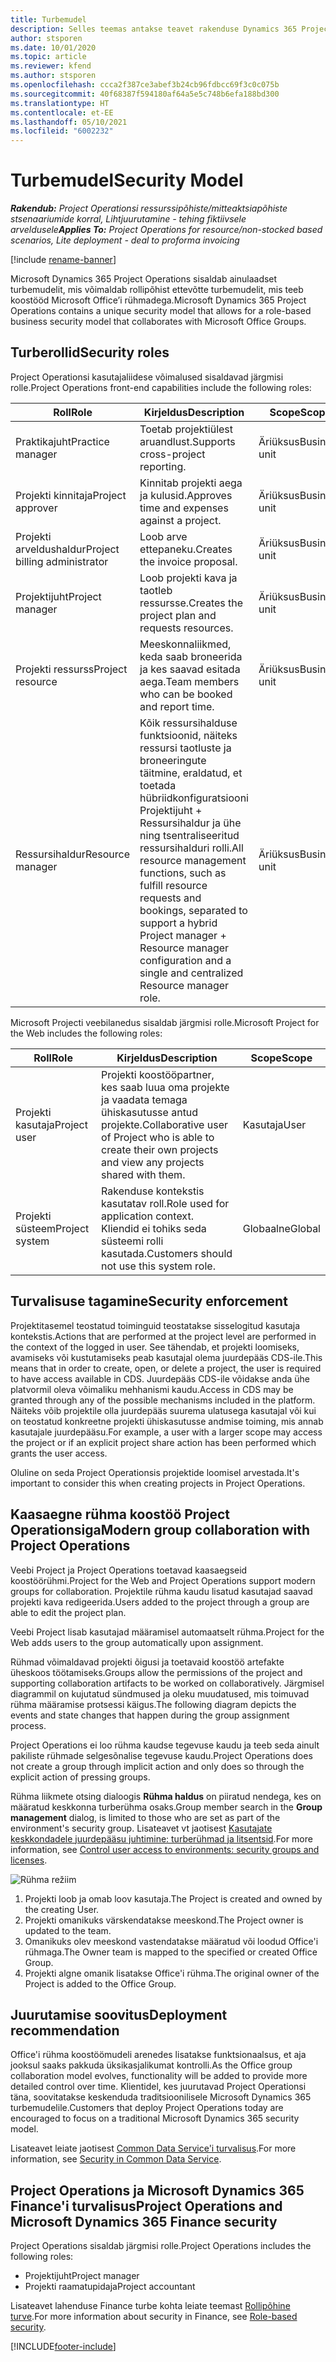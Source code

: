 ```yaml
---
title: Turbemudel
description: Selles teemas antakse teavet rakenduse Dynamics 365 Project Operations turbe mudeli kohta.
author: stsporen
ms.date: 10/01/2020
ms.topic: article
ms.reviewer: kfend
ms.author: stsporen
ms.openlocfilehash: ccca2f387ce3abef3b24cb96fdbcc69f3c0c075b
ms.sourcegitcommit: 40f68387f594180af64a5e5c748b6efa188bd300
ms.translationtype: HT
ms.contentlocale: et-EE
ms.lasthandoff: 05/10/2021
ms.locfileid: "6002232"
---
```

# <a name="security-model"></a><span data-ttu-id="f38d1-103">Turbemudel</span><span class="sxs-lookup"><span data-stu-id="f38d1-103">Security Model</span></span>

<span data-ttu-id="f38d1-104">_**Rakendub:** Project Operationsi ressurssipõhiste/mitteaktsiapõhiste stsenaariumide korral,  Lihtjuurutamine - tehing fiktiivsele arveldusele_</span><span class="sxs-lookup"><span data-stu-id="f38d1-104">_**Applies To:** Project Operations for resource/non-stocked based scenarios, Lite deployment - deal to proforma invoicing_</span></span>

[!include [rename-banner](~/includes/cc-data-platform-banner.md)]

<span data-ttu-id="f38d1-105">Microsoft Dynamics 365 Project Operations sisaldab ainulaadset turbemudelit, mis võimaldab rollipõhist ettevõtte turbemudelit, mis teeb koostööd Microsoft Office’i rühmadega.</span><span class="sxs-lookup"><span data-stu-id="f38d1-105">Microsoft Dynamics 365 Project Operations contains a unique security model that allows for a role-based business security model that collaborates with Microsoft Office Groups.</span></span> 


## <a name="security-roles"></a><span data-ttu-id="f38d1-106">Turberollid</span><span class="sxs-lookup"><span data-stu-id="f38d1-106">Security roles</span></span>
<span data-ttu-id="f38d1-107">Project Operationsi kasutajaliidese võimalused sisaldavad järgmisi rolle.</span><span class="sxs-lookup"><span data-stu-id="f38d1-107">Project Operations front-end capabilities include the following roles:</span></span>

| <span data-ttu-id="f38d1-108">Roll</span><span class="sxs-lookup"><span data-stu-id="f38d1-108">Role</span></span>                          | <span data-ttu-id="f38d1-109">Kirjeldus</span><span class="sxs-lookup"><span data-stu-id="f38d1-109">Description</span></span>                                                                                                                                                                 | <span data-ttu-id="f38d1-110">Scope</span><span class="sxs-lookup"><span data-stu-id="f38d1-110">Scope</span></span> |
|-------------------------------|-----------------------------------------------------------------------------------------------------------------------------------------------------------------------------|------|
| <span data-ttu-id="f38d1-111">Praktikajuht</span><span class="sxs-lookup"><span data-stu-id="f38d1-111">Practice manager</span></span>              | <span data-ttu-id="f38d1-112">Toetab projektiülest aruandlust.</span><span class="sxs-lookup"><span data-stu-id="f38d1-112">Supports cross-project reporting.</span></span>                                                                                                            | <span data-ttu-id="f38d1-113">Äriüksus</span><span class="sxs-lookup"><span data-stu-id="f38d1-113">Business unit</span></span>              |
| <span data-ttu-id="f38d1-114">Projekti kinnitaja</span><span class="sxs-lookup"><span data-stu-id="f38d1-114">Project approver</span></span>              | <span data-ttu-id="f38d1-115">Kinnitab projekti aega ja kulusid.</span><span class="sxs-lookup"><span data-stu-id="f38d1-115">Approves time and expenses against a project.</span></span>                                                                                                                              | <span data-ttu-id="f38d1-116">Äriüksus</span><span class="sxs-lookup"><span data-stu-id="f38d1-116">Business unit</span></span> |
| <span data-ttu-id="f38d1-117">Projekti arveldushaldur</span><span class="sxs-lookup"><span data-stu-id="f38d1-117">Project billing administrator</span></span> | <span data-ttu-id="f38d1-118">Loob arve ettepaneku.</span><span class="sxs-lookup"><span data-stu-id="f38d1-118">Creates the invoice proposal.</span></span>                                                                                                                                                 | <span data-ttu-id="f38d1-119">Äriüksus</span><span class="sxs-lookup"><span data-stu-id="f38d1-119">Business unit</span></span> |
| <span data-ttu-id="f38d1-120">Projektijuht</span><span class="sxs-lookup"><span data-stu-id="f38d1-120">Project manager</span></span>               | <span data-ttu-id="f38d1-121">Loob projekti kava ja taotleb ressursse.</span><span class="sxs-lookup"><span data-stu-id="f38d1-121">Creates the project plan and requests resources.</span></span>                                                                                                                              | <span data-ttu-id="f38d1-122">Äriüksus</span><span class="sxs-lookup"><span data-stu-id="f38d1-122">Business unit</span></span> |
| <span data-ttu-id="f38d1-123">Projekti ressurss</span><span class="sxs-lookup"><span data-stu-id="f38d1-123">Project resource</span></span>              | <span data-ttu-id="f38d1-124">Meeskonnaliikmed, keda saab broneerida ja kes saavad esitada aega.</span><span class="sxs-lookup"><span data-stu-id="f38d1-124">Team members who can be booked and report time.</span></span>                                                                                                          | <span data-ttu-id="f38d1-125">Äriüksus</span><span class="sxs-lookup"><span data-stu-id="f38d1-125">Business unit</span></span>|
| <span data-ttu-id="f38d1-126">Ressursihaldur</span><span class="sxs-lookup"><span data-stu-id="f38d1-126">Resource manager</span></span>              | <span data-ttu-id="f38d1-127">Kõik ressursihalduse funktsioonid, näiteks ressursi taotluste ja broneeringute täitmine, eraldatud, et toetada hübriidkonfiguratsiooni Projektijuht + Ressursihaldur ja ühe ning tsentraliseeritud ressursihalduri rolli.</span><span class="sxs-lookup"><span data-stu-id="f38d1-127">All resource management functions, such as fulfill resource requests and bookings, separated to support a hybrid Project manager + Resource manager configuration and a single and centralized Resource manager role.</span></span> | <span data-ttu-id="f38d1-128">Äriüksus</span><span class="sxs-lookup"><span data-stu-id="f38d1-128">Business unit</span></span> |


<span data-ttu-id="f38d1-129">Microsoft Projecti veebilanedus sisaldab järgmisi rolle.</span><span class="sxs-lookup"><span data-stu-id="f38d1-129">Microsoft Project for the Web includes the following roles:</span></span>

| <span data-ttu-id="f38d1-130">Roll</span><span class="sxs-lookup"><span data-stu-id="f38d1-130">Role</span></span>           | <span data-ttu-id="f38d1-131">Kirjeldus</span><span class="sxs-lookup"><span data-stu-id="f38d1-131">Description</span></span>                                                                                                        | <span data-ttu-id="f38d1-132">Scope</span><span class="sxs-lookup"><span data-stu-id="f38d1-132">Scope</span></span>  |
|----------------|--------------------------------------------------------------------------------------------------------------------|--------|
| <span data-ttu-id="f38d1-133">Projekti kasutaja</span><span class="sxs-lookup"><span data-stu-id="f38d1-133">Project user</span></span>   | <span data-ttu-id="f38d1-134">Projekti koostööpartner, kes saab luua oma projekte ja vaadata temaga ühiskasutusse antud projekte.</span><span class="sxs-lookup"><span data-stu-id="f38d1-134">Collaborative user of Project   who is able to create their own projects and view any projects shared with   them.</span></span> | <span data-ttu-id="f38d1-135">Kasutaja</span><span class="sxs-lookup"><span data-stu-id="f38d1-135">User</span></span>   |
| <span data-ttu-id="f38d1-136">Projekti süsteem</span><span class="sxs-lookup"><span data-stu-id="f38d1-136">Project system</span></span> | <span data-ttu-id="f38d1-137">Rakenduse kontekstis kasutatav roll.</span><span class="sxs-lookup"><span data-stu-id="f38d1-137">Role used for application   context.</span></span> <span data-ttu-id="f38d1-138">Kliendid ei tohiks seda süsteemi rolli kasutada.</span><span class="sxs-lookup"><span data-stu-id="f38d1-138">Customers should not use this system role.</span></span>                                    | <span data-ttu-id="f38d1-139">Globaalne</span><span class="sxs-lookup"><span data-stu-id="f38d1-139">Global</span></span> |

## <a name="security-enforcement"></a><span data-ttu-id="f38d1-140">Turvalisuse tagamine</span><span class="sxs-lookup"><span data-stu-id="f38d1-140">Security enforcement</span></span>
<span data-ttu-id="f38d1-141">Projektitasemel teostatud toiminguid teostatakse sisselogitud kasutaja kontekstis.</span><span class="sxs-lookup"><span data-stu-id="f38d1-141">Actions that are performed at the project level are performed in the context of the logged in user.</span></span> <span data-ttu-id="f38d1-142">See tähendab, et projekti loomiseks, avamiseks või kustutamiseks peab kasutajal olema juurdepääs CDS-ile.</span><span class="sxs-lookup"><span data-stu-id="f38d1-142">This means that in order to create, open, or delete a project, the user is required to have access available in CDS.</span></span> <span data-ttu-id="f38d1-143">Juurdepääs CDS-ile võidakse anda ühe platvormil oleva võimaliku mehhanismi kaudu.</span><span class="sxs-lookup"><span data-stu-id="f38d1-143">Access in CDS may be granted through any of the possible mechanisms included in the platform.</span></span> <span data-ttu-id="f38d1-144">Näiteks võib projektile olla juurdepääs suurema ulatusega kasutajal või kui on teostatud konkreetne projekti ühiskasutusse andmise toiming, mis annab kasutajale juurdepääsu.</span><span class="sxs-lookup"><span data-stu-id="f38d1-144">For example, a user with a larger scope may access the project or if an explicit project share action has been performed which grants the user access.</span></span>

<span data-ttu-id="f38d1-145">Oluline on seda Project Operationsis projektide loomisel arvestada.</span><span class="sxs-lookup"><span data-stu-id="f38d1-145">It's important to consider this when creating projects in Project Operations.</span></span>

## <a name="modern-group-collaboration-with-project-operations"></a><span data-ttu-id="f38d1-146">Kaasaegne rühma koostöö Project Operationsiga</span><span class="sxs-lookup"><span data-stu-id="f38d1-146">Modern group collaboration with Project Operations</span></span>
<span data-ttu-id="f38d1-147">Veebi Project ja Project Operations toetavad kaasaegseid koostöörühmi.</span><span class="sxs-lookup"><span data-stu-id="f38d1-147">Project for the Web and Project Operations support modern groups for collaboration.</span></span> <span data-ttu-id="f38d1-148">Projektile rühma kaudu lisatud kasutajad saavad projekti kava redigeerida.</span><span class="sxs-lookup"><span data-stu-id="f38d1-148">Users added to the project through a group are able to edit the project plan.</span></span>

<span data-ttu-id="f38d1-149">Veebi Project lisab kasutajad määramisel automaatselt rühma.</span><span class="sxs-lookup"><span data-stu-id="f38d1-149">Project for the Web adds users to the group automatically upon assignment.</span></span>

<span data-ttu-id="f38d1-150">Rühmad võimaldavad projekti õigusi ja toetavaid koostöö artefakte üheskoos töötamiseks.</span><span class="sxs-lookup"><span data-stu-id="f38d1-150">Groups allow the permissions of the project and supporting collaboration artifacts to be worked on collaboratively.</span></span> <span data-ttu-id="f38d1-151">Järgmisel diagrammil on kujutatud sündmused ja oleku muudatused, mis toimuvad rühma määramise protsessi käigus.</span><span class="sxs-lookup"><span data-stu-id="f38d1-151">The following diagram depicts the events and state changes that happen during the group assignment process.</span></span>

<span data-ttu-id="f38d1-152">Project Operations ei loo rühma kaudse tegevuse kaudu ja teeb seda ainult pakiliste rühmade selgesõnalise tegevuse kaudu.</span><span class="sxs-lookup"><span data-stu-id="f38d1-152">Project Operations does not create a group through implicit action and only does so through the explicit action of pressing groups.</span></span>

<span data-ttu-id="f38d1-153">Rühma liikmete otsing dialoogis **Rühma haldus** on piiratud nendega, kes on määratud keskkonna turberühma osaks.</span><span class="sxs-lookup"><span data-stu-id="f38d1-153">Group member search in the **Group management** dialog, is limited to those who are set as part of the environment's security group.</span></span> <span data-ttu-id="f38d1-154">Lisateavet vt jaotisest [Kasutajate keskkondadele juurdepääsu juhtimine: turberühmad ja litsentsid](/power-platform/admin/control-user-access).</span><span class="sxs-lookup"><span data-stu-id="f38d1-154">For more information, see [Control user access to environments: security groups and licenses](/power-platform/admin/control-user-access).</span></span>

![Rühma režiim](./media/groupsmode.png)

1. <span data-ttu-id="f38d1-156">Projekti loob ja omab loov kasutaja.</span><span class="sxs-lookup"><span data-stu-id="f38d1-156">The Project is created and owned by the creating User.</span></span>
2. <span data-ttu-id="f38d1-157">Projekti omanikuks värskendatakse meeskond.</span><span class="sxs-lookup"><span data-stu-id="f38d1-157">The Project owner is updated to the team.</span></span>
3. <span data-ttu-id="f38d1-158">Omanikuks olev meeskond vastendatakse määratud või loodud Office'i rühmaga.</span><span class="sxs-lookup"><span data-stu-id="f38d1-158">The Owner team is mapped to the specified or created Office Group.</span></span>
4. <span data-ttu-id="f38d1-159">Projekti algne omanik lisatakse Office'i rühma.</span><span class="sxs-lookup"><span data-stu-id="f38d1-159">The original owner of the Project is added to the Office Group.</span></span>

## <a name="deployment-recommendation"></a><span data-ttu-id="f38d1-160">Juurutamise soovitus</span><span class="sxs-lookup"><span data-stu-id="f38d1-160">Deployment recommendation</span></span>
<span data-ttu-id="f38d1-161">Office'i rühma koostöömudeli arenedes lisatakse funktsionaalsus, et aja jooksul saaks pakkuda üksikasjalikumat kontrolli.</span><span class="sxs-lookup"><span data-stu-id="f38d1-161">As the Office group collaboration model evolves, functionality will be added to provide more detailed control over time.</span></span> <span data-ttu-id="f38d1-162">Klientidel, kes juurutavad Project Operationsi täna, soovitatakse keskenduda traditsioonilisele Microsoft Dynamics 365 turbemudelile.</span><span class="sxs-lookup"><span data-stu-id="f38d1-162">Customers that deploy Project Operations today are encouraged to focus on a traditional Microsoft Dynamics 365 security model.</span></span>

<span data-ttu-id="f38d1-163">Lisateavet leiate jaotisest [Common Data Service'i turvalisus](/power-platform/admin/wp-security).</span><span class="sxs-lookup"><span data-stu-id="f38d1-163">For more information, see [Security in Common Data Service](/power-platform/admin/wp-security).</span></span>

## <a name="project-operations-and-microsoft-dynamics-365-finance-security"></a><span data-ttu-id="f38d1-164">Project Operations ja Microsoft Dynamics 365 Finance'i turvalisus</span><span class="sxs-lookup"><span data-stu-id="f38d1-164">Project Operations and Microsoft Dynamics 365 Finance security</span></span>
<span data-ttu-id="f38d1-165">Project Operations sisaldab järgmisi rolle.</span><span class="sxs-lookup"><span data-stu-id="f38d1-165">Project Operations includes the following roles:</span></span>

- <span data-ttu-id="f38d1-166">Projektijuht</span><span class="sxs-lookup"><span data-stu-id="f38d1-166">Project manager</span></span>
- <span data-ttu-id="f38d1-167">Projekti raamatupidaja</span><span class="sxs-lookup"><span data-stu-id="f38d1-167">Project accountant</span></span>

<span data-ttu-id="f38d1-168">Lisateavet lahenduse Finance turbe kohta leiate teemast [Rollipõhine turve](/dynamics365/fin-ops-core/dev-itpro/sysadmin/role-based-security).</span><span class="sxs-lookup"><span data-stu-id="f38d1-168">For more information about security in Finance, see [Role-based security](/dynamics365/fin-ops-core/dev-itpro/sysadmin/role-based-security).</span></span>




[!INCLUDE[footer-include](../includes/footer-banner.md)]